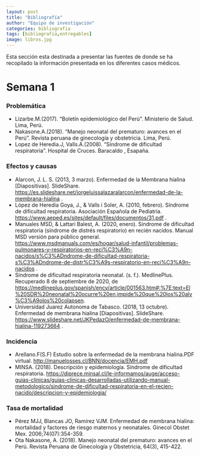 ```yaml
---
layout: post
title: "Bibliografía"
author: "Equipo de investigación"
categories: bibliografia
tags: [bibliografia,entregables]
image: libros.jpg
---
```


Esta sección esta destinada a presentar las fuentes de donde se ha recopilado la información presentada en los diferentes casos médicos. 

# Semana 1

### Problemática

* Lizarbe.M.(2017). “Boletín epidemiológico del Perú”. Ministerio de Salud. Lima, Perú.
* Nakasone.A.(2018). “Manejo neonatal del prematuro: avances en el Perú”. Revista peruana de ginecología y obstetricia. Lima, Perú.
* Lopez de Heredia.J, Valls.A.(2008). “Síndrome de dificultad respiratoria”. Hospital de Cruces. Baracaldo , Esapaña.

### Efectos y causas

*	Alarcon, J. L. S. (2013, 3 marzo). Enfermedad de la Membrana hialina [Diapositivas]. SlideShare. https://es.slideshare.net/jorgeluissalazaralarcon/enfermedad-de-la-membrana-hialina .
*	López de Heredia Goya, J., & Valls i Soler, A. (2010, febrero). Síndrome de dificultad respiratoria. Asociación Española de Pediatría. https://www.aeped.es/sites/default/files/documentos/31.pdf .
*	Manuales MSD, & Lattari Balest, A. (2020, enero). Síndrome de dificultad respiratoria (síndrome de distrés respiratorio) en recién nacidos. Manual MSD versión para público general. https://www.msdmanuals.com/es/hogar/salud-infantil/problemas-pulmonares-y-respiratorios-en-reci%C3%A9n-nacidos/s%C3%ADndrome-de-dificultad-respiratoria-s%C3%ADndrome-de-distr%C3%A9s-respiratorio-en-reci%C3%A9n-nacidos .
*	Síndrome de dificultad respiratoria neonatal. (s. f.). MedlinePlus. Recuperado 8 de septiembre de 2020, de https://medlineplus.gov/spanish/ency/article/001563.htm#:%7E:text=El%20SDR%20neonatal%20ocurre%20en,impide%20que%20los%20alv%C3%A9olos%20colapsen.
*	Universidad Juarez Autonoma de Tabasco. (2018, 13 octubre). Enfermedad de membrana hialina [Diapositivas]. SlideShare. https://www.slideshare.net/JKPedazO/enfermedad-de-membrana-hialina-119273664 .

### Incidencia 
* Arellano.F(S.F) Estudio sobre la enfermedad de la membrana hialina.PDF virtual. http://manuelosses.cl/BNN/docencia/EMH.pdf
* MINSA. (2018). Descripción y epidemiología. Síndrome de dificultad respiratoria. https://diprece.minsal.cl/le-informamos/auge/acceso-guias-clinicas/guias-clinicas-desarrolladas-utilizando-manual-metodologico/sindrome-de-dificultad-respiratoria-en-el-recien-nacido/descripcion-y-epidemiologia/

### Tasa de mortalidad 
* Pérez MJJ, Blancas JO, Ramírez VJM. Enfermedad de membrana hialina: mortalidad y factores de riesgo maternos y neonatales. Ginecol Obstet Mex. 2006;74(07):354-359. 
* Ota Nakasone, A. (2018). Manejo neonatal del prematuro: avances en el Perú. Revista Peruana de Ginecología y Obstetricia, 64(3), 415-422.

